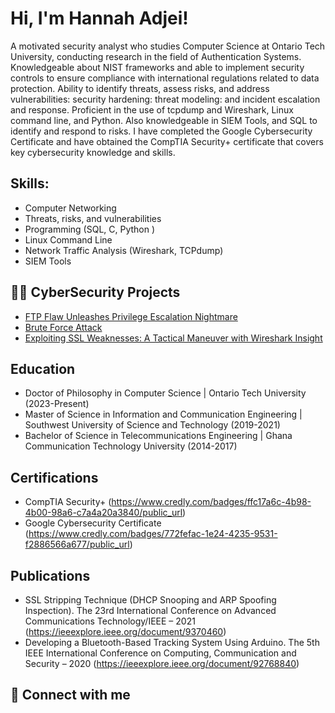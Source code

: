 <h1>Hi, I'm Hannah Adjei! </h1>

A motivated security analyst who studies Computer Science at Ontario Tech University, conducting research in the field of Authentication Systems. Knowledgeable about NIST frameworks and able to implement security controls to ensure compliance with international regulations related to data protection. Ability to identify threats, assess risks, and address vulnerabilities: security hardening: threat modeling: and incident escalation and response. Proficient in the use of tcpdump and Wireshark, Linux command line, and Python. Also knowledgeable in SIEM Tools, and SQL to identify and respond to risks. I have completed the Google Cybersecurity Certificate and have obtained the CompTIA Security+ certificate that covers key cybersecurity knowledge and skills.

<h2>Skills:</h2>

  - Computer Networking
  - Threats, risks, and vulnerabilities
  - Programming (SQL, C, Python )
  - Linux Command Line
  - Network Traffic Analysis (Wireshark, TCPdump)
  - SIEM Tools
  
<h2>👨‍💻 CyberSecurity Projects</h2>

  - [FTP Flaw Unleashes Privilege Escalation Nightmare](https://github.com/Hannah-A-S-Adjei/Guarding_Data_in_Transit-An_FTP_Vulnerability_Exploration)
  - [Brute Force Attack](https://github.com/Hannah-A-S-Adjei/Brute_Force_Attack)
  - [Exploiting SSL Weaknesses: A Tactical Maneuver with Wireshark Insight](https://github.com/Hannah-A-S-Adjei/SSL-Vulnerability)

<h2>Education</h2>

 - Doctor of Philosophy in Computer Science | Ontario Tech University (2023-Present)
 - Master of Science in Information and Communication Engineering | Southwest University of Science and Technology (2019-2021)
 - Bachelor of Science in Telecommunications Engineering | Ghana Communication Technology University (2014-2017)




<h2>Certifications</h2>

  - CompTIA Security+ (https://www.credly.com/badges/ffc17a6c-4b98-4b00-98a6-c7a4a20a3840/public_url)
  - Google Cybersecurity Certificate (https://www.credly.com/badges/772fefac-1e24-4235-9531-f2886566a677/public_url)


<h2>Publications</h2>

 - SSL Stripping Technique (DHCP Snooping and ARP Spoofing Inspection). The 23rd International Conference on Advanced Communications Technology/IEEE – 2021
   (https://ieeexplore.ieee.org/document/9370460)
  - Developing a Bluetooth-Based Tracking System Using Arduino. The 5th IEEE International Conference on Computing, Communication and Security – 2020
   (https://ieeexplore.ieee.org/document/92768840)
   
<h2> 🤳 Connect with me</h2>




